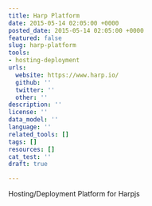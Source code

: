 ```yaml
---
title: Harp Platform
date: 2015-05-14 02:05:00 +0000
posted_date: 2015-05-14 02:05:00 +0000
featured: false
slug: harp-platform
tools:
- hosting-deployment
urls:
  website: https://www.harp.io/
  github: ''
  twitter: ''
  other: ''
description: ''
license: ''
data_model: ''
language: ''
related_tools: []
tags: []
resources: []
cat_test: ''
draft: true

---
```

Hosting/Deployment Platform for Harpjs




